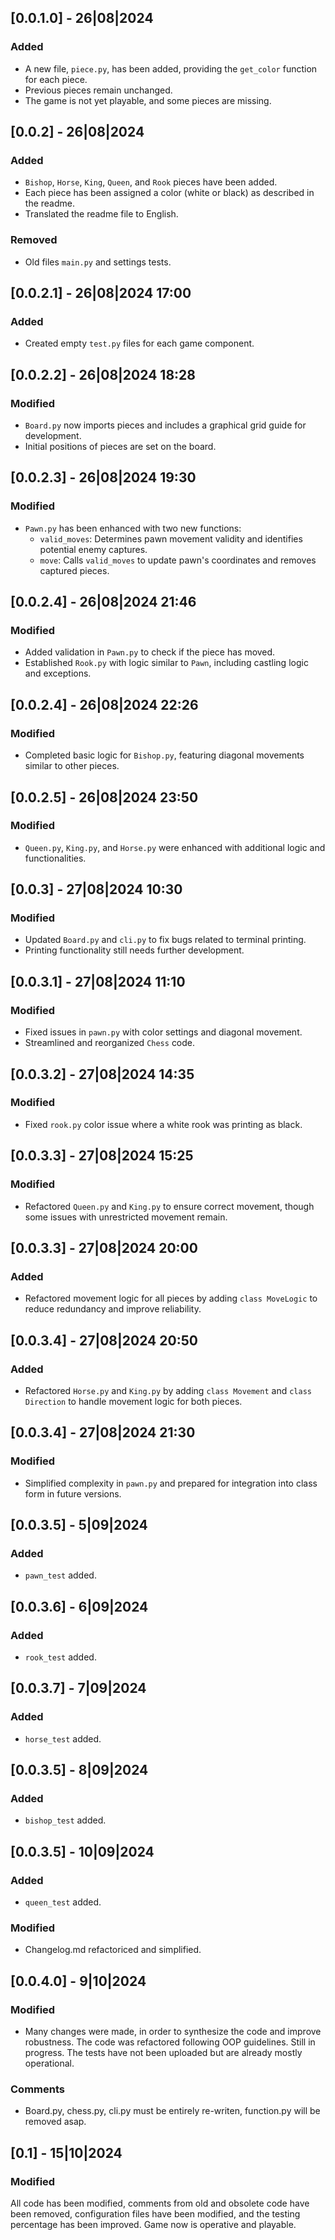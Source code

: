 ## [0.0.1.0] - 26|08|2024
### Added
- A new file, `piece.py`, has been added, providing the `get_color` function for each piece.
- Previous pieces remain unchanged.
- The game is not yet playable, and some pieces are missing.

## [0.0.2] - 26|08|2024
### Added
- `Bishop`, `Horse`, `King`, `Queen`, and `Rook` pieces have been added.
- Each piece has been assigned a color (white or black) as described in the readme.
- Translated the readme file to English.
### Removed
- Old files `main.py` and settings tests.

## [0.0.2.1] - 26|08|2024 17:00
### Added
- Created empty `test.py` files for each game component.

## [0.0.2.2] - 26|08|2024 18:28
### Modified
- `Board.py` now imports pieces and includes a graphical grid guide for development.
- Initial positions of pieces are set on the board.

## [0.0.2.3] - 26|08|2024 19:30
### Modified
- `Pawn.py` has been enhanced with two new functions:
  - `valid_moves`: Determines pawn movement validity and identifies potential enemy captures.
  - `move`: Calls `valid_moves` to update pawn's coordinates and removes captured pieces.

## [0.0.2.4] - 26|08|2024 21:46
### Modified
- Added validation in `Pawn.py` to check if the piece has moved.
- Established `Rook.py` with logic similar to `Pawn`, including castling logic and exceptions.

## [0.0.2.4] - 26|08|2024 22:26
### Modified
- Completed basic logic for `Bishop.py`, featuring diagonal movements similar to other pieces.

## [0.0.2.5] - 26|08|2024 23:50
### Modified
- `Queen.py`, `King.py`, and `Horse.py` were enhanced with additional logic and functionalities.

## [0.0.3] - 27|08|2024 10:30
### Modified
- Updated `Board.py` and `cli.py` to fix bugs related to terminal printing.
- Printing functionality still needs further development.

## [0.0.3.1] - 27|08|2024 11:10
### Modified
- Fixed issues in `pawn.py` with color settings and diagonal movement.
- Streamlined and reorganized `Chess` code.

## [0.0.3.2] - 27|08|2024 14:35
### Modified
- Fixed `rook.py` color issue where a white rook was printing as black.

## [0.0.3.3] - 27|08|2024 15:25
### Modified
- Refactored `Queen.py` and `King.py` to ensure correct movement, though some issues with unrestricted movement remain.

## [0.0.3.3] - 27|08|2024 20:00
### Added
- Refactored movement logic for all pieces by adding `class MoveLogic` to reduce redundancy and improve reliability.

## [0.0.3.4] - 27|08|2024 20:50
### Added
- Refactored `Horse.py` and `King.py` by adding `class Movement` and `class Direction` to handle movement logic for both pieces.

## [0.0.3.4] - 27|08|2024 21:30
### Modified
- Simplified complexity in `pawn.py` and prepared for integration into class form in future versions.

## [0.0.3.5] - 5|09|2024 
### Added 
- `pawn_test` added. 

## [0.0.3.6] - 6|09|2024 
### Added 
- `rook_test` added. 

## [0.0.3.7] - 7|09|2024 
### Added 
- `horse_test` added. 

## [0.0.3.5] - 8|09|2024 
### Added 
- `bishop_test` added. 

## [0.0.3.5] - 10|09|2024 
### Added 
- `queen_test` added. 
### Modified
- Changelog.md refactoriced and simplified.

## [0.0.4.0] - 9|10|2024 
### Modified
- Many changes were made, in order to synthesize the code and improve robustness. The code was refactored following OOP guidelines. Still in progress. The tests have not been uploaded but are already mostly operational.
### Comments 
- Board.py, chess.py, cli.py must be entirely re-writen, function.py will be removed asap.


## [0.1] - 15|10|2024 
### Modified 
All code has been modified, comments from old and obsolete code have been removed, configuration files have been modified, and the testing percentage has been improved.
Game now is operative and playable.